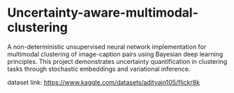 # Uncertainty-aware-multimodal-clustering
A non-deterministic unsupervised neural network implementation for multimodal clustering of image-caption pairs using Bayesian deep learning principles. This project demonstrates uncertainty quantification in clustering tasks through stochastic embeddings and variational inference.

dataset link: https://www.kaggle.com/datasets/adityajn105/flickr8k
